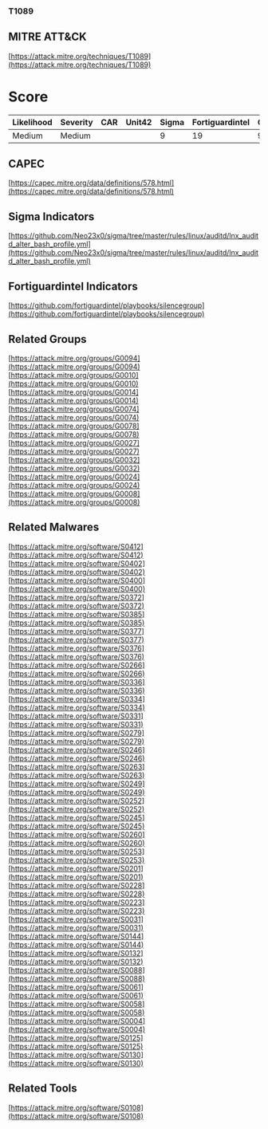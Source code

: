 
### T1089
## MITRE ATT&CK
[https://attack.mitre.org/techniques/T1089](https://attack.mitre.org/techniques/T1089)

# Score

| Likelihood | Severity | CAR | Unit42 | Sigma | Fortiguardintel | Groups | Malwares | Tools |
| ---------- | -------- | --- | ------ | ----- | --------------- | ---  | --- | --- |
| Medium | Medium |   |   | 9 | 19 | 9 | 31 | 1 |



## CAPEC

[https://capec.mitre.org/data/definitions/578.html](https://capec.mitre.org/data/definitions/578.html)
[]()


## Sigma Indicators

[https://github.com/Neo23x0/sigma/tree/master/rules/linux/auditd/lnx_auditd_alter_bash_profile.yml](https://github.com/Neo23x0/sigma/tree/master/rules/linux/auditd/lnx_auditd_alter_bash_profile.yml)
[]()


## Fortiguardintel Indicators

[https://github.com/fortiguardintel/playbooks/silencegroup](https://github.com/fortiguardintel/playbooks/silencegroup)
[]()


## Related Groups

[https://attack.mitre.org/groups/G0094](https://attack.mitre.org/groups/G0094)
[https://attack.mitre.org/groups/G0010](https://attack.mitre.org/groups/G0010)
[https://attack.mitre.org/groups/G0014](https://attack.mitre.org/groups/G0014)
[https://attack.mitre.org/groups/G0074](https://attack.mitre.org/groups/G0074)
[https://attack.mitre.org/groups/G0078](https://attack.mitre.org/groups/G0078)
[https://attack.mitre.org/groups/G0027](https://attack.mitre.org/groups/G0027)
[https://attack.mitre.org/groups/G0032](https://attack.mitre.org/groups/G0032)
[https://attack.mitre.org/groups/G0024](https://attack.mitre.org/groups/G0024)
[https://attack.mitre.org/groups/G0008](https://attack.mitre.org/groups/G0008)
[]()


## Related Malwares

[https://attack.mitre.org/software/S0412](https://attack.mitre.org/software/S0412)
[https://attack.mitre.org/software/S0402](https://attack.mitre.org/software/S0402)
[https://attack.mitre.org/software/S0400](https://attack.mitre.org/software/S0400)
[https://attack.mitre.org/software/S0372](https://attack.mitre.org/software/S0372)
[https://attack.mitre.org/software/S0385](https://attack.mitre.org/software/S0385)
[https://attack.mitre.org/software/S0377](https://attack.mitre.org/software/S0377)
[https://attack.mitre.org/software/S0376](https://attack.mitre.org/software/S0376)
[https://attack.mitre.org/software/S0266](https://attack.mitre.org/software/S0266)
[https://attack.mitre.org/software/S0336](https://attack.mitre.org/software/S0336)
[https://attack.mitre.org/software/S0334](https://attack.mitre.org/software/S0334)
[https://attack.mitre.org/software/S0331](https://attack.mitre.org/software/S0331)
[https://attack.mitre.org/software/S0279](https://attack.mitre.org/software/S0279)
[https://attack.mitre.org/software/S0246](https://attack.mitre.org/software/S0246)
[https://attack.mitre.org/software/S0263](https://attack.mitre.org/software/S0263)
[https://attack.mitre.org/software/S0249](https://attack.mitre.org/software/S0249)
[https://attack.mitre.org/software/S0252](https://attack.mitre.org/software/S0252)
[https://attack.mitre.org/software/S0245](https://attack.mitre.org/software/S0245)
[https://attack.mitre.org/software/S0260](https://attack.mitre.org/software/S0260)
[https://attack.mitre.org/software/S0253](https://attack.mitre.org/software/S0253)
[https://attack.mitre.org/software/S0201](https://attack.mitre.org/software/S0201)
[https://attack.mitre.org/software/S0228](https://attack.mitre.org/software/S0228)
[https://attack.mitre.org/software/S0223](https://attack.mitre.org/software/S0223)
[https://attack.mitre.org/software/S0031](https://attack.mitre.org/software/S0031)
[https://attack.mitre.org/software/S0144](https://attack.mitre.org/software/S0144)
[https://attack.mitre.org/software/S0132](https://attack.mitre.org/software/S0132)
[https://attack.mitre.org/software/S0088](https://attack.mitre.org/software/S0088)
[https://attack.mitre.org/software/S0061](https://attack.mitre.org/software/S0061)
[https://attack.mitre.org/software/S0058](https://attack.mitre.org/software/S0058)
[https://attack.mitre.org/software/S0004](https://attack.mitre.org/software/S0004)
[https://attack.mitre.org/software/S0125](https://attack.mitre.org/software/S0125)
[https://attack.mitre.org/software/S0130](https://attack.mitre.org/software/S0130)
[]()


## Related Tools

[https://attack.mitre.org/software/S0108](https://attack.mitre.org/software/S0108)
[]()
